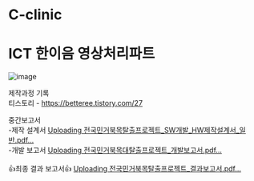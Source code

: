# C-clinic
# ICT 한이음 영상처리파트

![image](https://github.com/betteree/C-clinic/assets/145482647/28b038e3-4521-45bb-ba88-6c8d130451f6)

제작과정 기록<br/>
티스토리 - https://betteree.tistory.com/27

중간보고서 <br/>
-제작 설계서
[Uploading 전국민거북목탈출프로젝트_SW개발_HW제작설계서_일반.pdf…]()
<br/>
-개발 보고서
[Uploading 전국민거북목대탈출프로젝트_개발보고서.pdf…]()
<br/>
<br/>
👍최종 결과 보고서👍
[Uploading 전국민거북목탈출프로젝트_결과보고서.pdf…]()
